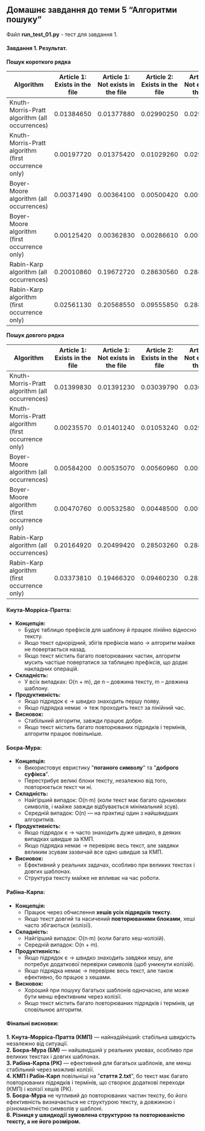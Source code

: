 ## Домашнє завдання до теми 5 “Алгоритми пошуку”

Файл **run_test_01.py** - тест для завдання 1.    

#### **Завдання 1. Результат.**    
  
**Пошук короткого рядка**  
  
| Algorithm                                            | Article 1: Exists in the file     | Article 1: Not exists in the file | Article 2: Exists in the file     | Article 2: Not exists in the file |
| ---------------------------------------------------- | --------------------------------- | --------------------------------- | --------------------------------- | --------------------------------- |
| Knuth-Morris-Pratt algorithm (all occurrences)       | 0.01384650                        | 0.01377880                        | 0.02990250                        | 0.02982350                        |
| Knuth-Morris-Pratt algorithm (first occurrence only) | 0.00197720                        | 0.01375420                        | 0.01029260                        | 0.02993100                        |
| Boyer-Moore algorithm (all occurrences)              | 0.00371490                        | 0.00364100                        | 0.00500420                        | 0.00510290                        |
| Boyer-Moore algorithm (first occurrence only)        | 0.00125420                        | 0.00362830                        | 0.00286610                        | 0.00507420                        |
| Rabin-Karp algorithm (all occurrences)               | 0.20010860                        | 0.19672720                        | 0.28630560                        | 0.28892380                        |
| Rabin-Karp algorithm (first occurrence only)         | 0.02561130                        | 0.20568550                        | 0.09555850                        | 0.28811200                        |
   
**Пошук довгого рядка**  
  
| Algorithm                                            | Article 1: Exists in the file     | Article 1: Not exists in the file | Article 2: Exists in the file     | Article 2: Not exists in the file |
| ---------------------------------------------------- | --------------------------------- | --------------------------------- | --------------------------------- | --------------------------------- |
| Knuth-Morris-Pratt algorithm (all occurrences)       | 0.01399830                        | 0.01391230                        | 0.03039790                        | 0.03020710                        |
| Knuth-Morris-Pratt algorithm (first occurrence only) | 0.00235570                        | 0.01401240                        | 0.01053240                        | 0.02997560                        |
| Boyer-Moore algorithm (all occurrences)              | 0.00584200                        | 0.00535070                        | 0.00560960                        | 0.00544430                        |
| Boyer-Moore algorithm (first occurrence only)        | 0.00470760                        | 0.00532580                        | 0.00448500                        | 0.00530270                        |
| Rabin-Karp algorithm (all occurrences)               | 0.20164920                        | 0.20499420                        | 0.28503260                        | 0.28884420                        |
| Rabin-Karp algorithm (first occurrence only)         | 0.03373810                        | 0.19466320                        | 0.09460230                        | 0.28297130                        |
  
  
#### **Кнута-Морріса-Пратта:**  
* **Концепція:**  
  * Будує таблицю префіксів для шаблону й працює лінійно відносно тексту.    
  * Якщо текст однорідний, збігів префіксів мало → алгоритм майже не повертається назад.    
  * Якщо текст містить багато повторюваних частин, алгоритм мусить частіше повертатися за таблицею префіксів, що додає накладних операцій.    
* **Складність:**  
  * У всіх випадках: O(n + m), де n – довжина тексту, m – довжина шаблону.    
* **Продуктивність:**  
  * Якщо підрядок є → швидко знаходить першу появу.  
  * Якщо підрядка немає → теж проходить текст за лінійний час.  
* **Висновок:**  
  * Стабільний алгоритм, завжди працює добре.  
  * Якщо текст містить багато повторюваних підрядків і термінів, алгоритм працює повільніше.  
  
#### **Боєра-Мура:**  
* **Концепція:**  
  * Використовує евристику "**поганого символу**" та "**доброго суфікса**".    
  * Перестрибує великі блоки тексту, незалежно від того, повторюється текст чи ні.    
* **Складність:**  
  * Найгірший випадок: O(n·m) (коли текст має багато однакових символів, і майже завжди відбувається мінімальний зсув).    
  * Середній випадок: O(n) — на практиці один з найшвидших алгоритмів.    
* **Продуктивність:**  
  * Якщо підрядок є → часто знаходить дуже швидко, в деяких випадках швидше за КМП.  
  * Якщо підрядка немає → перевіряє весь текст, але завдяки великим зсувам зазвичай все одно швидше за КМП.  
* **Висновок:**  
  * Ефективний у реальних задачах, особливо при великих текстах і довгих шаблонах.  
  * Структура тексту майже не впливає на час роботи.    
    
  
#### **Рабіна-Карпа:**  
* **Концепція:**  
  * Працює через обчислення **хешів усіх підрядків тексту**.    
  * Якщо текст довгий та насичений **повторюваними блоками**, хеші часто збігаються (колізії).    
* **Складність:**  
  * Найгірший випадок: O(n·m) (коли багато хеш-колізій).    
  * Середній випадок: O(n + m).    
* **Продуктивність:**  
  * Якщо підрядок є → швидко знаходить завдяки хешу, але потребує додаткової перевірки символів (щоб уникнути колізій).  
  * Якщо підрядка немає → перевіряє весь текст, але також ефективно, бо працює з хешами.  
* **Висновок:**  
  * Хороший при пошуку багатьох шаблонів одночасно, але може бути менш ефективним через колізії.  
  * Якщо текст містить багато повторюваних підрядків і термінів, це сповільнює алгоритм.  
  
  
#### **Фінальні висновки:**  
**1. Кнута-Морріса-Пратта (КМП)** — найнадійніший: стабільна швидкість незалежно від ситуації.  
**2. Боєра-Мура (БМ)** — найшвидший у реальних умовах, особливо при великих текстах і довгих шаблонах.  
**3. Рабіна-Карпа (РК)** — ефективний для багатьох шаблонів, але менш стабільний через можливі колізії.  
**4. КМП і Рабін-Карп** повільніші на "**стаття 2.txt**", бо текст має багато повторюваних підрядків і термінів, що створює додаткові переходи (КМП) і колізії хешів (РК).  
**5. Боєра-Мура** не чутливий до повторюваних частин тексту, бо його ефективність визначається не структурою тексту, а довжиною і різноманітністю символів у шаблоні.  
**6. Різниця у швидкодії зумовлена структурою та повторюваністю тексту, а не його розміром.**  

